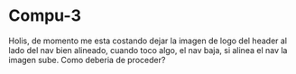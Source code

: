# Compu-3
Holis, de momento me esta costando dejar la imagen de logo del header al lado del nav bien alineado, cuando toco algo, el nav baja, si alinea el nav la imagen sube. Como deberia de proceder?